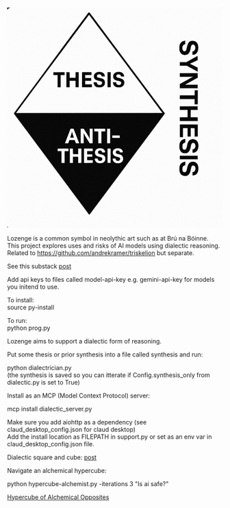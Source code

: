 ![lozenge](lozenge.png)

Lozenge is a common symbol in neolythic art such as at Brú na Bóinne.    
This project explores uses and risks of AI models using dialectic reasoning.    
Related to https://github.com/andrekramer/triskelion but separate.    
 
See this substack [post](https://andrekramermsc.substack.com/p/ai-dialectics?r=3wgeou)

Add api keys to files called model-api-key e.g. gemini-api-key for models you initend to use.   

To install:   
source py-install   

To run:   
python prog.py   

Lozenge aims to support a dialectic form of reasoning.   

Put some thesis or prior synthesis into a file called synthesis and run:    

python dialectrician.py    
(the synthesis is saved so you can itterate if Config.synthesis_only from dialectic.py is set to True)   

Install as an MCP (Model Context Protocol) server:    

mcp install dialectic_server.py     

Make sure you add aiohttp as a dependency (see claud_desktop_config.json for claud desktop)   
Add the install location as FILEPATH in support.py or set as an env var in claud_desktop_config.json file.      

Dialectic square and cube: [post](https://andrekramermsc.substack.com/p/we-philosopher-kings)

Navigate an alchemical hypercube:

python hypercube-alchemist.py -iterations 3 "Is ai safe?"

[Hypercube of Alchemical Opposites](https://andrekramer.substack.com/p/the-hypercube-of-alchemical-opposites)

